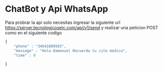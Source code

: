 # ChatBot y Api WhatsApp

Para probrar la api solo necesitas ingresar la siguiente url https://server.tecnologicosetc.com/api/v1/send y realizar una peticion POST como en el siguiente codigo
``` javascript
{
    "phone" : "34641009503",
    "message" : "Hola Emmanuel Recuerda tu cita medica",
    "time" : 0
    
}

```
